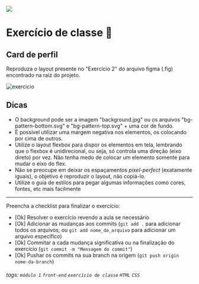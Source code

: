 ![](https://i.imgur.com/xG74tOh.png)

# Exercício de classe 🏫

## Card de perfil

Reproduza o layout presente no "Exercício 2" do arquivo figma (.fig) encontrado na raiz do projeto.

![exercicio](https://i.imgur.com/MPKSnSq.png)

## Dicas

- O background pode ser a imagem "background.jpg" ou os arquivos "bg-pattern-bottom.svg" e "bg-pattern-top.svg" + uma cor de fundo.
- É possível utilizar uma margem negativa nos elementos, os colocando por cima de outros.
- Utilize o layout flexbox para dispor os elementos em tela, lembrando que o flexbox é unidirecional, ou seja, só controla uma direção (eixo direto) por vez. Não tenha medo de colocar um elemento somente para mudar o eixo do flex.
- Não se preocupe em deixar os espaçamentos *pixel-perfect* (exatamente iguais), o objetivo é reproduzir o layout, não copiá-lo.
- Utilize o guia de estilos para pegar algumas informações como cores, fontes, etc mais facilmente

---

Preencha a checklist para finalizar o exercício:

- [Ok] Resolver o exercício revendo a aula se necessário
- [Ok] Adicionar as mudanças aos commits (`git add .` para adicionar todos os arquivos, ou `git add nome_do_arquivo` para adicionar um arquivo específico)
- [Ok] Commitar a cada mudança significativa ou na finalização do exercício (`git commit -m "Mensagem do commit"`)
- [Ok] Pushar os commits na sua branch na origem (`git push origin nome-da-branch`)

###### tags: `módulo 1` `front-end` `exercício de classe` `HTML` `CSS`
